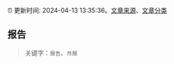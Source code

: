 :alarm_clock: 更新时间: 2024-04-13 13:35:36。[文章来源](/README.md)、[文章分类](/TAGS.md)

## 报告


> 关键字：`报告`、`月报`



